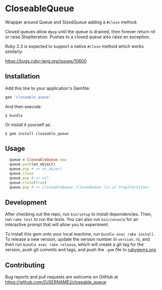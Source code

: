# CloseableQueue

Wrapper around Queue and SizedQueue adding a `#close` method.

Closed queues allow `#pop` until the queue is drained, then forever return nil
or raise StopIteration.  Pushes to a closed queue also raise an exception.

Ruby 2.3 is expected to support a native `#close` method which works similarly:

  https://bugs.ruby-lang.org/issues/10600

## Installation

Add this line to your application's Gemfile:

```ruby
gem 'closeable_queue'
```

And then execute:

    $ bundle

Or install it yourself as:

    $ gem install closeable_queue

## Usage

```ruby
  queue = CloseableQueue.new
  queue.push(an_object)
  queue.pop # => an_object
  queue.close
  queue.pop # => nil
  queue.close(true)
  queue.pop # => CloseableQueue::ClosedQueue (is_a? StopIteration)
```

## Development

After checking out the repo, run `bin/setup` to install dependencies. Then, run `rake test` to run the tests. You can also run `bin/console` for an interactive prompt that will allow you to experiment.

To install this gem onto your local machine, run `bundle exec rake install`. To release a new version, update the version number in `version.rb`, and then run `bundle exec rake release`, which will create a git tag for the version, push git commits and tags, and push the `.gem` file to [rubygems.org](https://rubygems.org).

## Contributing

Bug reports and pull requests are welcome on GitHub at https://github.com/[USERNAME]/closeable_queue

